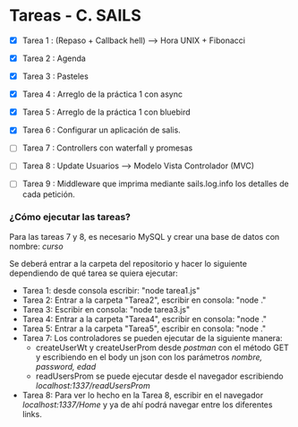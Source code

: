 # Tareas - C. SAILS

- [x] Tarea 1 : (Repaso + Callback hell) --> Hora UNIX + Fibonacci    
- [x] Tarea 2 : Agenda
- [x] Tarea 3 : Pasteles
- [x] Tarea 4 : Arreglo de la práctica 1 con async                     
- [x] Tarea 5 : Arreglo de la práctica 1 con bluebird
- [x] Tarea 6 : Configurar un aplicación de salis.
- [ ] Tarea 7 : Controllers con waterfall y promesas
- [ ] Tarea 8 : Update Usuarios --> Modelo Vista Controlador (MVC)
- [ ] Tarea 9 : Middleware que imprima mediante sails.log.info los detalles de cada petición.


### ¿Cómo ejecutar las tareas?

Para las tareas 7 y 8, es necesario MySQL y crear una base de datos con nombre: _curso_

Se deberá entrar a la carpeta del repositorio y hacer lo siguiente dependiendo de qué tarea se quiera ejecutar:

* Tarea 1:  desde consola escribir: "node tarea1.js"
* Tarea 2: Entrar a la carpeta "Tarea2", escribir en consola: "node ."
* Tarea 3: Escribir en consola: "node tarea3.js"
* Tarea 4: Entrar a la carpeta "Tarea4", escribir en consola: "node ."
* Tarea 5: Entrar a la carpeta "Tarea5", escribir en consola: "node ."
* Tarea 7: Los controladores se pueden ejecutar de la siguiente manera:
  * createUserWt y createUserProm desde _postman_ con el método GET y escribiendo en el body un json con los parámetros _nombre, password,      edad_
  * readUsersProm se puede ejecutar desde el navegador escribiendo _localhost:1337/readUsersProm_
* Tarea 8: Para ver lo hecho en la Tarea 8, escribir en el navegador _localhost:1337/Home_ y ya de ahí podrá navegar entre los diferentes     links.
